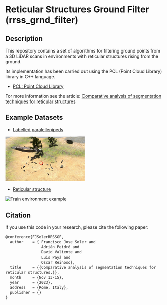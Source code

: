 # Reticular Structures Ground Filter (rrss_grnd_filter)

Description
-----------
This repository contains a set of algorithms for filtering ground points from a 3D LiDAR scans in environments with reticular structures rising from the ground.

Its implementation has been carried out using the PCL (Point Cloud Library) library in C++ language.

* [PCL: Point Cloud Library](http://pointclouds.org/)

For more information see the article: [Comparative analysis of segmentation techniques for reticular structures](http://)

Example Datasets
----------------
* [Labelled paralellepipeds](http://)

<img src="images/Train_Env.jpg" alt="Train environment example" width="50%">

* [Reticular structure](http://)
  
<img src="images/Test_env_example.png" alt="Train environment example" width="50%">

Citation
--------
If you use this code in your research, please cite the following paper:
```
@conference{FJSolerRRSSGF,
  author    = { Francisco Jose Soler and
                Adrián Peidró and
                David Valiente and
                Luis Payá and
                Oscar Reinoso},
  title     = {{Comparative analysis of segmentation techniques for reticular structures.}},
  month     = {Nov 13-15},
  year      = {2023},
  address   = {Rome, Italy},
  publisher = {}
}
```
